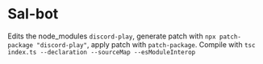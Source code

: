 # Sal-bot

Edits the node_modules `discord-play`, generate patch with `npx patch-package "discord-play"`, apply patch with `patch-package`.
Compile with `tsc index.ts --declaration --sourceMap --esModuleInterop`